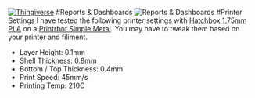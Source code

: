 [![Thingiverse](https://img.shields.io/badge/thingiverse-download-orange.svg?style=flat-square)](http://www.thingiverse.com/thing:906927)
#Reports & Dashboards
![Reports & Dashboards](https://raw.githubusercontent.com/pcon/printing/master/trailhead/reports_dashboards/render.png)
#Printer Settings
I have tested the following printer settings with [Hatchbox 1.75mm PLA](http://www.amazon.com/dp/B00J0GPC80/) on a [Printrbot Simple Metal](http://www.amazon.com/dp/B00IZYL7IW/).  You may have to tweak them based on your printer and filiment.
* Layer Height: 0.1mm
* Shell Thickness: 0.8mm
* Bottom / Top Thickness: 0.4mm
* Print Speed: 45mm/s
* Printing Temp: 210C